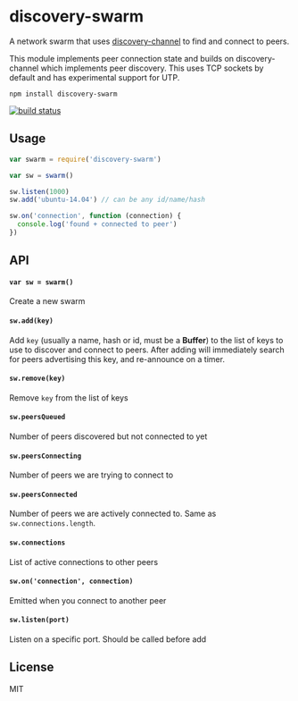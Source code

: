 # discovery-swarm

A network swarm that uses [discovery-channel](https://github.com/maxogden/discovery-channel) to find and connect to peers.

This module implements peer connection state and builds on discovery-channel which implements peer discovery. This uses TCP sockets by default and has experimental support for UTP.

```
npm install discovery-swarm
```

[![build status](http://img.shields.io/travis/mafintosh/discovery-swarm.svg?style=flat)](http://travis-ci.org/mafintosh/discovery-swarm)

## Usage

``` js
var swarm = require('discovery-swarm')

var sw = swarm()

sw.listen(1000)
sw.add('ubuntu-14.04') // can be any id/name/hash

sw.on('connection', function (connection) {
  console.log('found + connected to peer')
})
```

## API

#### `var sw = swarm()`

Create a new swarm

#### `sw.add(key)`

Add `key` (usually a name, hash or id, must be a **Buffer**) to the list of keys to use to discover and connect to peers. After adding will immediately search for peers advertising this key, and re-announce on a timer.

#### `sw.remove(key)`

Remove `key` from the list of keys

#### `sw.peersQueued`

Number of peers discovered but not connected to yet

#### `sw.peersConnecting`

Number of peers we are trying to connect to

#### `sw.peersConnected`

Number of peers we are actively connected to. Same as `sw.connections.length`.

#### `sw.connections`

List of active connections to other peers

#### `sw.on('connection', connection)`

Emitted when you connect to another peer

#### `sw.listen(port)`

Listen on a specific port. Should be called before add

## License

MIT
